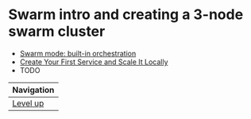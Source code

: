 # Swarm intro and creating a 3-node swarm cluster #

* [Swarm mode: built-in orchestration](about/README.md)
* [Create Your First Service and Scale It Locally](service/README.md)
* TODO

| Navigation               |
| ------------------------ |
| [Level up](../README.md) |
